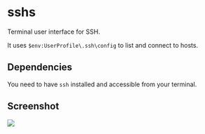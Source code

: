 

# sshs
Terminal user interface for SSH.

It uses `$env:UserProfile\.ssh\config` to list and connect to hosts.

## Dependencies
You need to have `ssh` installed and accessible from your terminal.

## Screenshot
![](https://cdn.jsdelivr.net/gh/jakublevy/chocopkgs/sshs/screenshot.png)